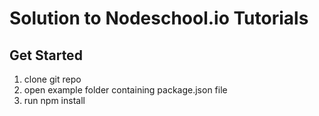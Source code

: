 # Solution to Nodeschool.io Tutorials

## Get Started
1. clone git repo
2. open example folder containing package.json file
3. run npm install
